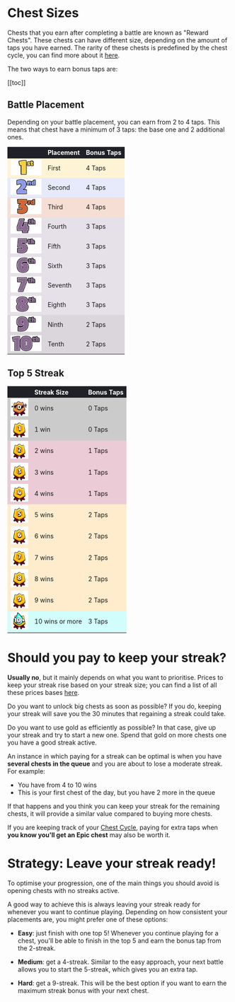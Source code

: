 # Chest Sizes

Chests that you earn after completing a battle are known as "Reward Chests". These chests can have different size, depending on the amount of taps you have earned. The rarity of these chests is predefined by the chest cycle, you can find more about it [here](/sb/chest_cycle).

The two ways to earn bonus taps are:

[[toc]]

## Battle Placement

Depending on your battle placement, you can earn from 2 to 4 taps. This means that chest have a minimum of 3 taps: the base one and 2 additional ones.

<style>
    .heatMapCSP {
        width: 100%;
        text-align: left;
    }
    .heatMapCSP th {
        word-wrap: break-word;
        text-align: left;
        color: white;
        background: #202127;
    }
    .heatMapCSP tr:nth-child(1) { background: rgba(255, 206, 52, 0.20); }
    .heatMapCSP tr:nth-child(2) { background: rgba(141, 153, 235, 0.20); }
    .heatMapCSP tr:nth-child(3) { background: rgba(213, 98, 54, 0.20); }
    .heatMapCSP tr:nth-child(4) { background: rgba(137, 105, 144, 0.20); }
    .heatMapCSP tr:nth-child(5) { background: rgba(137, 105, 144, 0.20); }
    .heatMapCSP tr:nth-child(6) { background: rgba(137, 105, 144, 0.20); }
    .heatMapCSP tr:nth-child(7) { background: rgba(137, 105, 144, 0.20); }
    .heatMapCSP tr:nth-child(8) { background: rgba(137, 105, 144, 0.20); }
    .heatMapCSP tr:nth-child(9) { background: rgba(75, 55, 79, 0.20); }
    .heatMapCSP tr:nth-child(10) { background: rgba(75, 55, 79, 0.20); }
</style>

<div class="heatMapCSP">

| | Placement | Bonus Taps | 
| -- | -- | -- |
| <img src="../assets/sb_placements_1.png"  width="70" height="36" /> | First | 4 Taps |
| <img src="../assets/sb_placements_2.png"  width="70" height="36" /> | Second | 4 Taps |
| <img src="../assets/sb_placements_3.png"  width="70" height="36" /> | Third | 4 Taps |
| <img src="../assets/sb_placements_4.png"  width="70" height="36" /> | Fourth | 3 Taps |
| <img src="../assets/sb_placements_5.png"  width="70" height="36" /> | Fifth | 3 Taps |
| <img src="../assets/sb_placements_6.png"  width="70" height="36" /> | Sixth | 3 Taps |
| <img src="../assets/sb_placements_7.png"  width="70" height="36" /> | Seventh | 3 Taps |
| <img src="../assets/sb_placements_8.png"  width="70" height="36" /> | Eighth | 3 Taps |
| <img src="../assets/sb_placements_9.png"  width="70" height="36" /> | Ninth | 2 Taps |
| <img src="../assets/sb_placements_10.png"  width="70" height="36" /> | Tenth | 2 Taps |

</div>

## Top 5 Streak

<style>
    .heatMapCSS {
        width: 100%;
        text-align: left;
    }
    .heatMapCSS th {
        word-wrap: break-word;
        text-align: left;
        color: white;
        background: #202127;
    }
    .heatMapCSS tr:nth-child(1) { background: rgba(0, 0, 0, 0.20); }
    .heatMapCSS tr:nth-child(2) { background: rgba(0, 0, 0, 0.20); }
    .heatMapCSS tr:nth-child(3) { background: rgba(158, 0, 57, 0.20); }
    .heatMapCSS tr:nth-child(4) { background: rgba(158, 0, 57, 0.20); }
    .heatMapCSS tr:nth-child(5) { background: rgba(158, 0, 57, 0.20); }
    .heatMapCSS tr:nth-child(6) { background: rgba(254, 163, 6, 0.20); }
    .heatMapCSS tr:nth-child(7) { background: rgba(254, 163, 6, 0.20); }
    .heatMapCSS tr:nth-child(8) { background: rgba(254, 163, 6, 0.20); }
    .heatMapCSS tr:nth-child(9) { background: rgba(254, 163, 6, 0.20); }
    .heatMapCSS tr:nth-child(10) { background: rgba(254, 163, 6, 0.20); }
    .heatMapCSS tr:nth-child(11) { background: rgba(32, 255, 246, 0.20); }
</style>

<div class="heatMapCSS">

| | Streak Size | Bonus Taps | 
| -- | -- | -- |
| <img src="../assets/sb_winstreak_broken.png"  width="40" height="40" /> | 0 wins | 0 Taps |
| <img src="../assets/sb_winstreak_0001.png"  width="40" height="40" /> | 1 win | 0 Taps |
| <img src="../assets/sb_winstreak_0002.png"  width="40" height="40" /> | 2 wins | 1 Taps |
| <img src="../assets/sb_winstreak_0003.png"  width="40" height="40" /> | 3 wins | 1 Taps |
| <img src="../assets/sb_winstreak_0004.png"  width="40" height="40" /> | 4 wins | 1 Taps |
| <img src="../assets/sb_winstreak_0005.png"  width="40" height="40" /> | 5 wins | 2 Taps |
| <img src="../assets/sb_winstreak_0006.png"  width="40" height="40" /> | 6 wins | 2 Taps |
| <img src="../assets/sb_winstreak_0007.png"  width="40" height="40" /> | 7 wins | 2 Taps |
| <img src="../assets/sb_winstreak_0008.png"  width="40" height="40" /> | 8 wins | 2 Taps |
| <img src="../assets/sb_winstreak_0009.png"  width="40" height="40" /> | 9 wins | 2 Taps |
| <img src="../assets/sb_winstreak_0010_plus.png"  width="40" height="40" /> | 10 wins or more | 3 Taps |

</div>

# Should you pay to keep your streak?

**Usually no**, but it mainly depends on what you want to prioritise. Prices to keep your streak rise based on your streak size; you can find a list of all these prices bases [here](/sb/keep_streak_prices). 

Do you want to unlock big chests as soon as possible? If you do, keeping your streak will save you the 30 minutes that regaining a streak could take.

Do you want to use gold as efficiently as possible? In that case, give up your streak and try to start a new one. Spend that gold on more chests one you have a good streak active.

An instance in which paying for a streak can be optimal is when you have **several chests in the queue** and you are about to lose a moderate streak. For example:

- You have from 4 to 10 wins
- This is your first chest of the day, but you have 2 more in the queue

If that happens and you think you can keep your streak for the remaining chests, it will provide a similar value compared to buying more chests.

If you are keeping track of your [Chest Cycle](/sb/chest_cycle), paying for extra taps when **you know you'll get an Epic chest** may also be worth it.

# Strategy: Leave your streak ready!

To optimise your progression, one of the main things you should avoid is opening chests with no streaks active.

A good way to achieve this is always leaving your streak ready for whenever you want to continue playing. Depending on how consistent your placements are, you might prefer one of these options:

- **Easy**: just finish with one top 5! Whenever you continue playing for a chest, you'll be able to finish in the top 5 and earn the bonus tap from the 2-streak.

- **Medium**: get a 4-streak. Similar to the easy approach, your next battle allows you to start the 5-streak, which gives you an extra tap.

- **Hard**: get a 9-streak. This will be the best option if you want to earn the maximum streak bonus with your next chest.